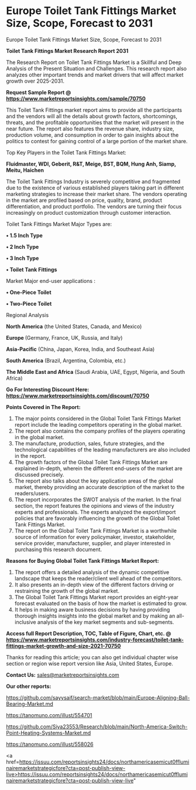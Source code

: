 # Europe Toilet Tank Fittings Market Size, Scope, Forecast to 2031
Europe Toilet Tank Fittings Market Size, Scope, Forecast to 2031

<strong>Toilet Tank Fittings Market Research Report 2031</strong>

The Research Report on Toilet Tank Fittings Market is a Skillful and Deep Analysis of the Present Situation and Challenges. This research report also analyzes other important trends and market drivers that will affect market growth over 2025-2031.

<strong>Request Sample Report @ <a href=https://www.marketreportsinsights.com/sample/70750>https://www.marketreportsinsights.com/sample/70750</a></strong>

This Toilet Tank Fittings market report aims to provide all the participants and the vendors will all the details about growth factors, shortcomings, threats, and the profitable opportunities that the market will present in the near future. The report also features the revenue share, industry size, production volume, and consumption in order to gain insights about the politics to contest for gaining control of a large portion of the market share.

Top Key Players in the Toilet Tank Fittings Market:

<strong>Fluidmaster, WDI, Geberit, R&T, Meige, BST, BQM, Hung Anh, Siamp, Meitu, Haichen</strong>

The Toilet Tank Fittings Industry is severely competitive and fragmented due to the existence of various established players taking part in different marketing strategies to increase their market share. The vendors operating in the market are profiled based on price, quality, brand, product differentiation, and product portfolio. The vendors are turning their focus increasingly on product customization through customer interaction.

Toilet Tank Fittings Market Major Types are:

<strong>• 1.5 Inch Type

• 2 Inch Type

• 3 Inch Type

• Toilet Tank Fittings</strong>

Market Major end-user applications :

<strong>• One-Piece Toilet

• Two-Piece Toilet</strong>

Regional Analysis

</u><strong><b>North America</b></strong> (the United States, Canada, and Mexico)

<strong><b>Europe </b></strong>(Germany, France, UK, Russia, and Italy)

<strong><b>Asia-Pacific</b></strong> (China, Japan, Korea, India, and Southeast Asia)

<strong><b>South America</b></strong> (Brazil, Argentina, Colombia, etc.)

<strong><b>The Middle East and Africa</b></strong> (Saudi Arabia, UAE, Egypt, Nigeria, and South Africa)

<strong>Go For Interesting Discount Here: <a href=https://www.marketreportsinsights.com/discount/70750>https://www.marketreportsinsights.com/discount/70750</a></strong>

<strong>Points Covered in The Report:</strong>
<ol>
  <li>The major points considered in the Global Toilet Tank Fittings Market report include the leading competitors operating in the global market.</li>
  <li>The report also contains the company profiles of the players operating in the global market.</li>
  <li>The manufacture, production, sales, future strategies, and the technological capabilities of the leading manufacturers are also included in the report.</li>
  <li>The growth factors of the Global Toilet Tank Fittings Market are explained in-depth, wherein the different end-users of the market are discussed precisely.</li>
  <li>The report also talks about the key application areas of the global market, thereby providing an accurate description of the market to the readers/users.</li>
  <li>The report incorporates the SWOT analysis of the market. In the final section, the report features the opinions and views of the industry experts and professionals. The experts analyzed the export/import policies that are favorably influencing the growth of the Global Toilet Tank Fittings Market.</li>
  <li>The report on the Global Toilet Tank Fittings Market is a worthwhile source of information for every policymaker, investor, stakeholder, service provider, manufacturer, supplier, and player interested in purchasing this research document.</li>
</ol>
<strong>Reasons for Buying Global Toilet Tank Fittings Market Report:</strong>

<ol>
  <li>The report offers a detailed analysis of the dynamic competitive landscape that keeps the reader/client well ahead of the competitors.</li>
  <li>It also presents an in-depth view of the different factors driving or restraining the growth of the global market.</li>
  <li>The Global Toilet Tank Fittings Market report provides an eight-year forecast evaluated on the basis of how the market is estimated to grow.</li>
  <li>It helps in making aware business decisions by having providing thorough insights insights into the global market and by making an all-inclusive analysis of the key market segments and sub-segments.</li>
</ol>
<strong>Access full Report Description, TOC, Table of Figure, Chart, etc. @ <a href=https://www.marketreportsinsights.com/industry-forecast/toilet-tank-fittings-market-growth-and-size-2021-70750>https://www.marketreportsinsights.com/industry-forecast/toilet-tank-fittings-market-growth-and-size-2021-70750</a></strong>


Thanks for reading this article; you can also get individual chapter wise section or region wise report version like Asia, United States, Europe.

<strong>Contact Us:</strong>
sales@marketreportsinsights.com

<strong>Our other reports:</strong>

<a href=https://github.com/sayysaif/search-market/blob/main/Europe-Aligning-Ball-Bearing-Market.md>https://github.com/sayysaif/search-market/blob/main/Europe-Aligning-Ball-Bearing-Market.md</a>

<a href=https://tanomuno.com/illust/554701>https://tanomuno.com/illust/554701</a>

<a href=https://github.com/Siya23553/Research/blob/main/North-America-Switch-Point-Heating-Systems-Market.md>https://github.com/Siya23553/Research/blob/main/North-America-Switch-Point-Heating-Systems-Market.md</a>

<a href=https://tanomuno.com/illust/558026>https://tanomuno.com/illust/558026</a>

<a href=https://issuu.com/reportsinsights24/docs/northamericasemicut0ffluminairemarketstrategicfore?cta=post-publish-view-live>https://issuu.com/reportsinsights24/docs/northamericasemicut0ffluminairemarketstrategicfore?cta=post-publish-view-live</a>"
